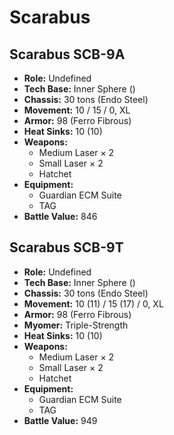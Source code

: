 # Scarabus
## Scarabus SCB-9A
- **Role:** Undefined
- **Tech Base:** Inner Sphere ()
- **Chassis:** 30 tons (Endo Steel)
- **Movement:** 10 / 15 / 0, XL
- **Armor:** 98 (Ferro Fibrous)
- **Heat Sinks:** 10 (10)
- **Weapons:**
  - Medium Laser × 2
  - Small Laser × 2
  - Hatchet
- **Equipment:**
  - Guardian ECM Suite
  - TAG
- **Battle Value:** 846

## Scarabus SCB-9T
- **Role:** Undefined
- **Tech Base:** Inner Sphere ()
- **Chassis:** 30 tons (Endo Steel)
- **Movement:** 10 (11) / 15 (17) / 0, XL
- **Armor:** 98 (Ferro Fibrous)
- **Myomer:** Triple-Strength
- **Heat Sinks:** 10 (10)
- **Weapons:**
  - Medium Laser × 2
  - Small Laser × 2
  - Hatchet
- **Equipment:**
  - Guardian ECM Suite
  - TAG
- **Battle Value:** 949

